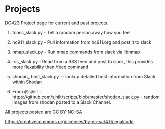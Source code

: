 # Projects

DC423 Project page for current and past projects. 

1) foass_slack.py - Tell a random person away how you feel

2) hc911_slack.py - Pull information from hc911.org and post it to slack

3) nmap_slack.py - Run nmap commands from slack via libnmap

4) rss_slack.py - Read from a RSS feed and post to slack, this provides more flexability than /feed command

5) shodan_ host_slack.py -- lookup detailed host information from Slack within Shodan

6) From @sjhilt - https://github.com/sjhilt/scripts/blob/master/shodan_slack.py - random images from shodan posted to a Slack Channel. 

All projects posted are CC BY-NC-SA

https://creativecommons.org/licenses/by-nc-sa/4.0/legalcode
